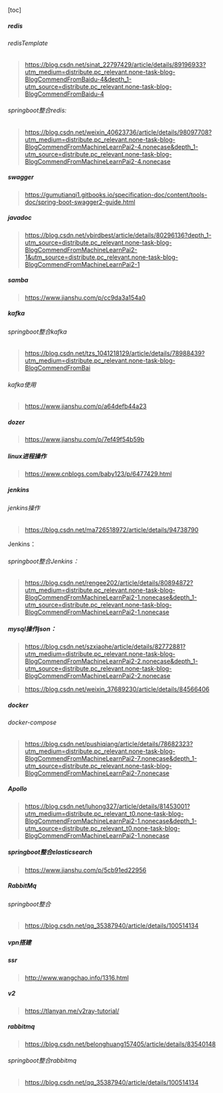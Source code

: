 [toc]

##### redis

###### redisTemplate

> https://blog.csdn.net/sinat_22797429/article/details/89196933?utm_medium=distribute.pc_relevant.none-task-blog-BlogCommendFromBaidu-4&depth_1-utm_source=distribute.pc_relevant.none-task-blog-BlogCommendFromBaidu-4

###### springboot整合redis:

> https://blog.csdn.net/weixin_40623736/article/details/98097708?utm_medium=distribute.pc_relevant.none-task-blog-BlogCommendFromMachineLearnPai2-4.nonecase&depth_1-utm_source=distribute.pc_relevant.none-task-blog-BlogCommendFromMachineLearnPai2-4.nonecase

##### swagger

> https://gumutianqi1.gitbooks.io/specification-doc/content/tools-doc/spring-boot-swagger2-guide.html

##### javadoc

> https://blog.csdn.net/vbirdbest/article/details/80296136?depth_1-utm_source=distribute.pc_relevant.none-task-blog-BlogCommendFromMachineLearnPai2-1&utm_source=distribute.pc_relevant.none-task-blog-BlogCommendFromMachineLearnPai2-1



##### samba

>  https://www.jianshu.com/p/cc9da3a154a0



##### kafka

###### springboot整合kafka

> https://blog.csdn.net/tzs_1041218129/article/details/78988439?utm_medium=distribute.pc_relevant.none-task-blog-BlogCommendFromBai

###### kafka使用

> https://www.jianshu.com/p/a64defb44a23

##### dozer

> https://www.jianshu.com/p/7ef49f54b59b

##### linux进程操作

> https://www.cnblogs.com/baby123/p/6477429.html

##### jenkins

###### jenkins操作

> https://blog.csdn.net/ma726518972/article/details/94738790

Jenkins：

###### springboot整合Jenkins：

> https://blog.csdn.net/rengee202/article/details/80894872?utm_medium=distribute.pc_relevant.none-task-blog-BlogCommendFromMachineLearnPai2-1.nonecase&depth_1-utm_source=distribute.pc_relevant.none-task-blog-BlogCommendFromMachineLearnPai2-1.nonecase

##### mysql操作json：

> https://blog.csdn.net/szxiaohe/article/details/82772881?utm_medium=distribute.pc_relevant.none-task-blog-BlogCommendFromMachineLearnPai2-2.nonecase&depth_1-utm_source=distribute.pc_relevant.none-task-blog-BlogCommendFromMachineLearnPai2-2.nonecase

> https://blog.csdn.net/weixin_37689230/article/details/84566406

##### docker

###### docker-compose

> https://blog.csdn.net/pushiqiang/article/details/78682323?utm_medium=distribute.pc_relevant.none-task-blog-BlogCommendFromMachineLearnPai2-7.nonecase&depth_1-utm_source=distribute.pc_relevant.none-task-blog-BlogCommendFromMachineLearnPai2-7.nonecase

##### Apollo

> https://blog.csdn.net/luhong327/article/details/81453001?utm_medium=distribute.pc_relevant_t0.none-task-blog-BlogCommendFromMachineLearnPai2-1.nonecase&depth_1-utm_source=distribute.pc_relevant_t0.none-task-blog-BlogCommendFromMachineLearnPai2-1.nonecase

##### springboot整合elasticsearch

> https://www.jianshu.com/p/5cb91ed22956

##### RabbitMq

###### springboot整合

> https://blog.csdn.net/qq_35387940/article/details/100514134





##### vpn搭建

##### ssr

> http://www.wangchao.info/1316.html

##### v2

> https://tlanyan.me/v2ray-tutorial/

##### rabbitmq

> https://blog.csdn.net/belonghuang157405/article/details/83540148

###### springboot整合rabbitmq

> https://blog.csdn.net/qq_35387940/article/details/100514134